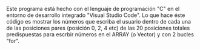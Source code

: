 Este programa está hecho con el lenguaje de programación "C" en el entorno de desarrollo integrado "Visual Studio Code".
Lo que hace éste código es mostrar los números que escriba el usuario dentro de cada una de las posiciones pares (posición 0, 2, 4 etc) de las 20 posiciones totales predispuestas para escrbir números en el ARRAY (o Vector) y con 2 bucles "for". 